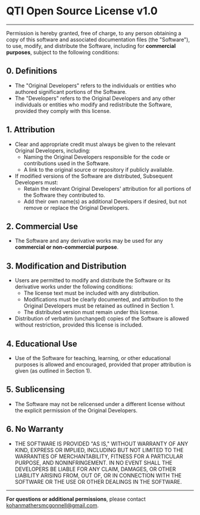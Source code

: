 # QTI Open Source License v1.0

---

Permission is hereby granted, free of charge, to any person obtaining a copy of this software and associated documentation files (the "Software"), to use, modify, and distribute the Software, including for **commercial purposes**, subject to the following conditions:

## 0. Definitions

- The "Original Developers" refers to the individuals or entities who authored significant portions of the Software.
- The "Developers" refers to the Original Developers and any other individuals or entities who modify and redistribute the Software, provided they comply with this license.

## 1. Attribution

- Clear and appropriate credit must always be given to the relevant Original Developers, including:
  - Naming the Original Developers responsible for the code or contributions used in the Software.
  - A link to the original source or repository if publicly available.
- If modified versions of the Software are distributed, Subsequent Developers must:
  - Retain the relevant Original Developers' attribution for all portions of the Software they contributed to.
  - Add their own name(s) as additional Developers if desired, but not remove or replace the Original Developers.

## 2. Commercial Use

- The Software and any derivative works may be used for any **commercial or non-commercial purpose**.

## 3. Modification and Distribution

- Users are permitted to modify and distribute the Software or its derivative works under the following conditions:
  - The license text must be included with any distribution.
  - Modifications must be clearly documented, and attribution to the Original Developers must be retained as outlined in Section 1.
  - The distributed version must remain under this license.
- Distribution of verbatim (unchanged) copies of the Software is allowed without restriction, provided this license is included.

## 4. Educational Use

- Use of the Software for teaching, learning, or other educational purposes is allowed and encouraged, provided that proper attribution is given (as outlined in Section 1).

## 5. Sublicensing

- The Software may not be relicensed under a different license without the explicit permission of the Original Developers.

## 6. No Warranty

- THE SOFTWARE IS PROVIDED "AS IS," WITHOUT WARRANTY OF ANY KIND, EXPRESS OR IMPLIED, INCLUDING BUT NOT LIMITED TO THE WARRANTIES OF MERCHANTABILITY, FITNESS FOR A PARTICULAR PURPOSE, AND NONINFRINGEMENT. IN NO EVENT SHALL THE DEVELOPERS BE LIABLE FOR ANY CLAIM, DAMAGES, OR OTHER LIABILITY ARISING FROM, OUT OF, OR IN CONNECTION WITH THE SOFTWARE OR THE USE OR OTHER DEALINGS IN THE SOFTWARE.

---

**For questions or additional permissions**, please contact [kohanmathersmcgonnell@gmail.com](mailto:kohanmathersmcgonnell@gmail.com).
